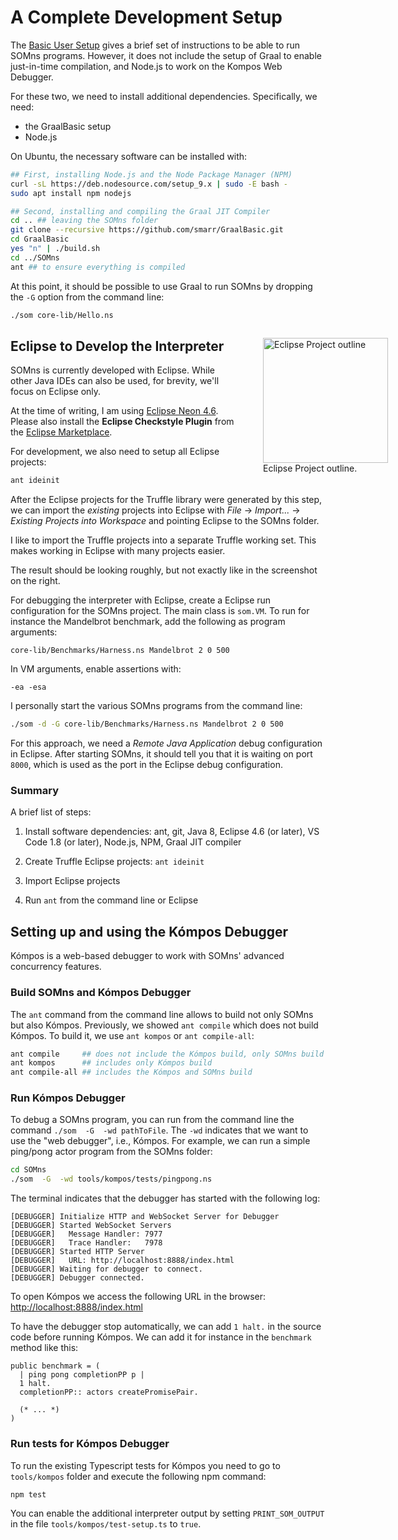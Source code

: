 # A Complete Development Setup

The [Basic User Setup](basic-setup) gives a brief set of instructions to be able
to run SOMns programs. However, it does not include the setup of Graal to enable
just-in-time compilation, and Node.js to work on the Kompos Web Debugger.

For these two, we need to install additional dependencies.
Specifically, we need:

 - the GraalBasic setup
 - Node.js

On Ubuntu, the necessary software can be installed with:

```bash
## First, installing Node.js and the Node Package Manager (NPM)
curl -sL https://deb.nodesource.com/setup_9.x | sudo -E bash -
sudo apt install npm nodejs

## Second, installing and compiling the Graal JIT Compiler
cd .. ## leaving the SOMns folder
git clone --recursive https://github.com/smarr/GraalBasic.git
cd GraalBasic
yes "n" | ./build.sh
cd ../SOMns
ant ## to ensure everything is compiled
```

At this point, it should be possible to use Graal to run SOMns by dropping the
`-G` option from the command line:

```bash
./som core-lib/Hello.ns
```

<figure style="float: right; margin-right: -100px">
<img style="width: 200px;" src="../eclipse-project-outline.png" alt="Eclipse Project outline" />
<figcaption>
Eclipse Project outline.
</figcaption>
</figure>

## Eclipse to Develop the Interpreter

SOMns is currently developed with Eclipse. While other Java IDEs can also be
used, for brevity, we'll focus on Eclipse only.

At the time of writing, I am using [Eclipse Neon 4.6](https://eclipse.org/downloads/).
Please also install the **Eclipse Checkstyle Plugin** from the [Eclipse Marketplace](http://eclipse-cs.sourceforge.net/#!/install).

For development, we also need to setup all Eclipse projects:

```bash
ant ideinit
```

After the Eclipse projects for the Truffle library were generated by this step,
we can import the *existing* projects into Eclipse with *File* -> *Import...* ->
*Existing Projects into Workspace* and pointing Eclipse to the SOMns folder.

I like to import the Truffle projects into a separate Truffle working set. This
makes working in Eclipse with many projects easier.

The result should be looking roughly, but not exactly like in the screenshot on
the right.

For debugging the interpreter with Eclipse, create a Eclipse run configuration
for the SOMns project. The main class is `som.VM`. To run for instance  the
Mandelbrot benchmark, add the following as program arguments:

    core-lib/Benchmarks/Harness.ns Mandelbrot 2 0 500

In VM arguments, enable assertions with:

    -ea -esa

I personally start the various SOMns programs from the command line:

```bash
./som -d -G core-lib/Benchmarks/Harness.ns Mandelbrot 2 0 500
```

For this approach, we need a *Remote Java Application* debug configuration
in Eclipse. After starting SOMns, it should tell you that it is waiting on port
`8000`, which is used as the port in the Eclipse debug configuration.

### Summary

A brief list of steps:

1. Install software dependencies: ant, git, Java 8, Eclipse 4.6 (or later),
   VS Code 1.8 (or later), Node.js, NPM, Graal JIT compiler

2. Create Truffle Eclipse projects: `ant ideinit`

3. Import Eclipse projects

4. Run `ant` from the command line or Eclipse

## Setting up and using the Kómpos Debugger

Kómpos is a web-based debugger to work with SOMns' advanced concurrency
features.

### Build SOMns and Kómpos Debugger

The `ant` command from the command line allows to build not only SOMns but also
Kómpos. Previously, we showed `ant compile` which does not build Kómpos.
To build it, we use `ant kompos` or `ant compile-all`:

```bash
ant compile     ## does not include the Kómpos build, only SOMns build
ant kompos      ## includes only Kómpos build
ant compile-all ## includes the Kómpos and SOMns build
```

### Run Kómpos Debugger

To debug a SOMns program, you can run from the command line the command
`./som  -G  -wd pathToFile`. The `-wd` indicates that we want to use the
"web debugger", i.e., Kómpos.
For example, we can run a simple ping/pong actor program from the SOMns folder:

```bash
cd SOMns
./som  -G  -wd tools/kompos/tests/pingpong.ns
```

The terminal indicates that the debugger has started with the following log:

```
[DEBUGGER] Initialize HTTP and WebSocket Server for Debugger
[DEBUGGER] Started WebSocket Servers
[DEBUGGER]   Message Handler: 7977
[DEBUGGER]   Trace Handler:   7978
[DEBUGGER] Started HTTP Server
[DEBUGGER]   URL: http://localhost:8888/index.html
[DEBUGGER] Waiting for debugger to connect.
[DEBUGGER] Debugger connected.
```

To open Kómpos we access the following URL in the browser:
[http://localhost:8888/index.html](http://localhost:8888/index.html)


To have the debugger stop automatically, we can add `1 halt.` in the source code
before running Kómpos. We can add it for instance in the `benchmark` method
like this:

```
public benchmark = (
  | ping pong completionPP p |
  1 halt.
  completionPP:: actors createPromisePair.

  (* ... *)
)
```

### Run tests for Kómpos Debugger

To run the existing Typescript tests for Kómpos you need to go to `tools/kompos` folder and execute the following npm command:

```bash
npm test
```

You can enable the additional interpreter output by setting `PRINT_SOM_OUTPUT`
in the file `tools/kompos/test-setup.ts` to `true`.
